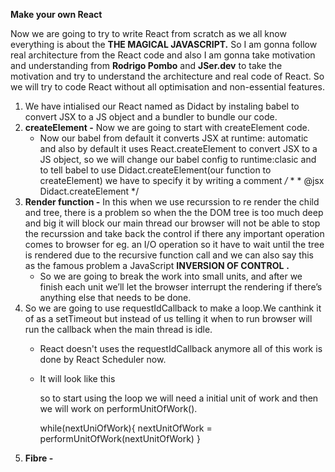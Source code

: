  **Make your own React**

Now we are going to try to write React from scratch as we all know everything is about the **THE MAGICAL JAVASCRIPT.** So I am gonna follow real architecture from the React code and also I am gonna take motivation and understanding from **Rodrigo Pombo** and **JSer.dev** to take the motivation and try to understand the architecture and real code of React. So we will try to code React without all optimisation and non-essential features.

1. We have intialised our React named as Didact by instaling babel to convert JSX to a JS object and a bundler to bundle our code.
2. **createElement -** Now we are going to start with createElement code.
   * Now our babel from default it converts JSX at runtime: automatic and also by default it uses React.createElement to convert JSX to a JS object, so we will change our babel config to runtime:clasic and to tell babel to use Didact.createElement(our function to createElement) we have to specify it by writing a comment
     */* * * @jsx Didact.createElement */
3. **Render function -** In this when we use recurssion to re render the child and tree, there is a problem so when the the DOM tree is too much deep and big it will block our main thread our browser will not be able to stop the recurssion and take back the control if there any important operation comes to browser for eg. an I/O operation so it have to wait until the tree is rendered due to the recursive function call
   and we can also say this as the famous problem a JavaScript **INVERSION OF CONTROL** **.**
   * So we are going to break the work into small units, and after we finish each unit we’ll let the browser interrupt the rendering if there’s anything else that needs to be done.
4. So we are going to use requestIdCallback to make a loop.We canthink it of as a setTimeout but instead of us telling it when to run browser will run the callback when the main thread is idle.
   * React doesn't uses the requestIdCallback anymore all of this work is done by React Scheduler now.
   * It will look like this

     so to start using the loop we will need a initial unit of work and then we will work on performUnitOfWork().

     while(nextUniOfWork){
     nextUnitOfWork = performUnitOfWork(nextUnitOfWork)
     }
5. **Fibre -**
